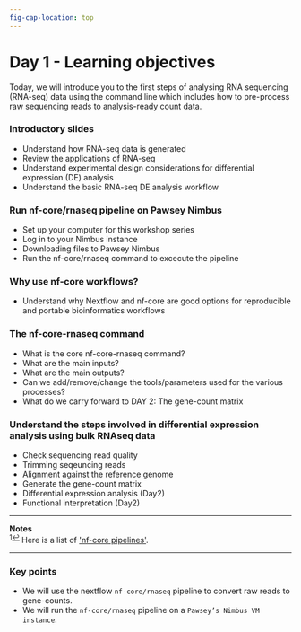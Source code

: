 ```yaml
---
fig-cap-location: top
---
```


# **Day 1 - Learning objectives**

Today, we will introduce you to the first steps of analysing RNA sequencing (RNA-seq) data using the command line which includes how to pre-process raw sequencing reads to analysis-ready count data.

### **Introductory slides**
- Understand how RNA-seq data is generated
- Review the applications of RNA-seq
- Understand experimental design considerations for differential expression (DE) analysis
- Understand the basic RNA-seq DE analysis workflow


### **Run nf-core/rnaseq pipeline on Pawsey Nimbus**
- Set up your computer for this workshop series
- Log in to your Nimbus instance
- Downloading files to Pawsey Nimbus
- Run the nf-core/rnaseq command to excecute the pipeline 


### **Why use nf-core workflows?**
- Understand why Nextflow and nf-core are good options for reproducible and portable bioinformatics workflows

### **The nf-core-rnaseq command**
- What is the core nf-core-rnaseq command?
- What are the main inputs?
- What are the main outputs? 
- Can we add/remove/change the tools/parameters used for the various processes?
- What do we carry forward to DAY 2: The gene-count matrix


### **Understand the steps involved in differential expression analysis using bulk RNAseq data**
- Check sequencing read quality
- Trimming seqeuncing reads 
- Alignment against the reference genome
- Generate the gene-count matrix
- Differential expression analysis (Day2)
- Functional interpretation        (Day2)

___
**Notes**   
<sup id="f1">1[↩](#a1)</sup> Here is a list of ['nf-core pipelines'](https://nf-co.re/pipelines/).

___




<div class="keypoints">

### Key points

- We will use the nextflow `nf-core/rnaseq` pipeline to convert raw reads to gene-counts.
- We will run the `nf-core/rnaseq` pipeline on a `Pawsey’s Nimbus VM instance`.

</div>  
